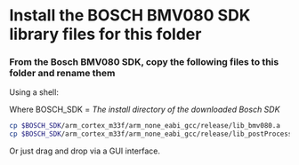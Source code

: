 # Install the BOSCH BMV080 SDK library files for this folder

### From the Bosch BMV080 SDK, copy the following files to this folder and rename them

Using a shell:

Where BOSCH_SDK = *The install directory of the downloaded Bosch SDK*

```sh
cp $BOSCH_SDK/arm_cortex_m33f/arm_none_eabi_gcc/release/lib_bmv080.a   lib_bmv080.a
cp $BOSCH_SDK/arm_cortex_m33f/arm_none_eabi_gcc/release/lib_postProcessor.a   lib_postProcessor.a
```

Or just drag and drop via a GUI interface.
